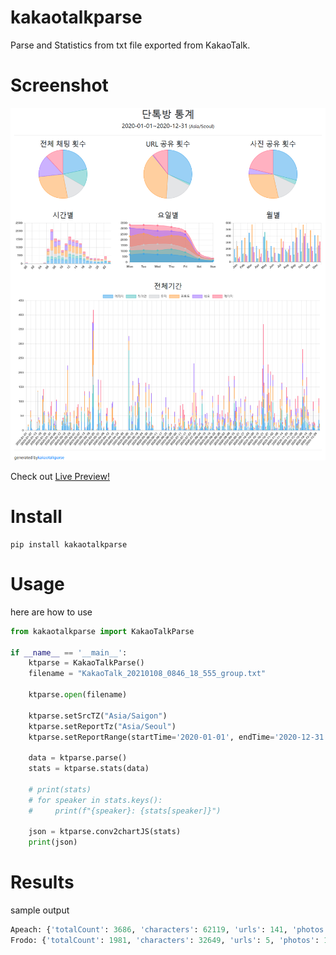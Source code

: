 # kakaotalkparse
Parse and Statistics from txt file exported from KakaoTalk.

# Screenshot
![github-large](https://github.com/1kko/kakaotalkparse/raw/main/example/screenshot.png)

Check out [Live Preview!](http://926.1kko.com/kakaotalkparse/example/report.html)
# Install
```
pip install kakaotalkparse
```

# Usage
here are how to use
``` python
from kakaotalkparse import KakaoTalkParse

if __name__ == '__main__':
    ktparse = KakaoTalkParse()
    filename = "KakaoTalk_20210108_0846_18_555_group.txt"

    ktparse.open(filename)

    ktparse.setSrcTZ("Asia/Saigon")
    ktparse.setReportTz("Asia/Seoul")
    ktparse.setReportRange(startTime='2020-01-01', endTime='2020-12-31')

    data = ktparse.parse()
    stats = ktparse.stats(data)

    # print(stats)
    # for speaker in stats.keys():
    #     print(f"{speaker}: {stats[speaker]}")

    json = ktparse.conv2chartJS(stats)
    print(json)
```


# Results
sample output
``` python
Apeach: {'totalCount': 3686, 'characters': 62119, 'urls': 141, 'photos': 172, 'files': 5, 'video': 5, 'emoticon': 108, 'activeTime': {'00': 12, '01': 5, '02': 1, '03': 0, '04': 5, '05': 14, '06': 153, '07': 269, '08': 247, '09': 284, '10': 247, '11': 174, '12': 397, '13': 331, '14': 328, '15': 296, '16': 219, '17': 162, '18': 136, '19': 102, '20': 65, '21': 94, '22': 112, '23': 33}, 'activeWeek': {'0': 668, '1': 756, '2': 697, '3': 679, '4': 529, '5': 243, '6': 114}, 'activeMonth': {'01': 197, '02': 331, '03': 448, '04': 246, '05': 387, '06': 245, '07': 130, '08': 189, '09': 314, '10': 496, '11': 290, '12': 413}}
Frodo: {'totalCount': 1981, 'characters': 32649, 'urls': 5, 'photos': 18, 'files': 0, 'video': 0, 'emoticon': 18, 'activeTime': {'00': 6, '01': 0, '02': 0, '03': 0, '04': 0, '05': 0, '06': 270, '07': 172, '08': 127, '09': 191, '10': 122, '11': 81, '12': 193, '13': 203, '14': 128, '15': 204, '16': 78, '17': 17, '18': 7, '19': 18, '20': 36, '21': 32, '22': 57, '23': 39}, 'activeWeek': {'0': 353, '1': 320, '2': 358, '3': 488, '4': 360, '5': 65, '6': 37}, 'activeMonth': {'01': 69, '02': 124, '03': 300, '04': 53, '05': 460, '06': 80, '07': 121, '08': 163, '09': 111, '10': 162, '11': 208, '12': 130}}
```


